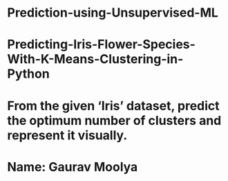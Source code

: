 # Prediction-using-Unsupervised-ML
# Predicting-Iris-Flower-Species-With-K-Means-Clustering-in-Python

# From the given ‘Iris’ dataset, predict the optimum number of clusters and represent it visually.

# Name: Gaurav Moolya 
